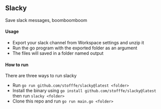 ## Slacky

Save slack messages, boomboomboom

#### Usage

- Export your slack channel from Workspace settings and unzip it
- Run the go program with the exported folder as an argument
- The files will saved in a folder named output

#### How to run

There are three ways to run slacky
- Run ```go run github.com/stofffe/slacky@latest <folder>```
- Install the binary using ```go install github.com/stofffe/slacky@latest``` then run ```slacky <folder>```
- Clone this repo and run ```go run main.go <folder>```  

